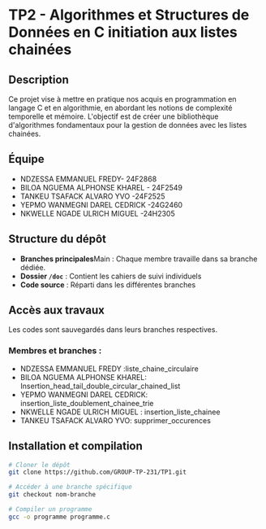 # TP2 - Algorithmes et Structures de Données en C initiation aux listes chainées

## Description 
Ce projet vise à mettre en pratique nos acquis en programmation en langage C et en algorithmie, en abordant les notions de complexité temporelle et mémoire. L'objectif est de créer une bibliothèque d'algorithmes fondamentaux pour la gestion de données avec les listes chainées.

## Équipe
- NDZESSA EMMANUEL FREDY- 24F2868
- BILOA NGUEMA ALPHONSE KHAREL - 24F2549
- TANKEU TSAFACK ALVARO YVO -24F2525
- YEPMO WANMEGNI DAREL CEDRICK -24G2460
- NKWELLE NGADE ULRICH MIGUEL -24H2305

## Structure du dépôt
- **Branches principales**Main : Chaque membre travaille dans sa branche dédiée.
- **Dossier `/doc`** : Contient les cahiers de suivi individuels
- **Code source** : Réparti dans les différentes branches

## Accès aux travaux
Les codes sont sauvegardés dans leurs branches respectives.

### Membres et branches :
- NDZESSA EMMANUEL FREDY :liste_chaine_circulaire
- BILOA NGUEMA ALPHONSE KHAREL: Insertion_head_tail_double_circular_chained_list
- YEPMO WANMEGNI DAREL CEDRICK: insertion_liste_doublement_chainee_trie
- NKWELLE NGADE ULRICH MIGUEL : insertion_liste_chainee
- TANKEU TSAFACK ALVARO YVO: supprimer_occurences

## Installation et compilation
```bash
# Cloner le dépôt
git clone https://github.com/GROUP-TP-231/TP1.git

# Accéder à une branche spécifique
git checkout nom-branche

# Compiler un programme
gcc -o programme programme.c
